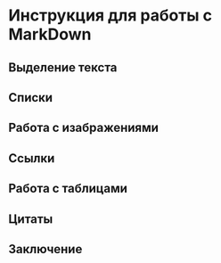 # Инструкция для работы с MarkDown
## Выделение текста
## Списки
## Работа с изабражениями
## Ссылки
## Работа с таблицами
## Цитаты
## Заключение